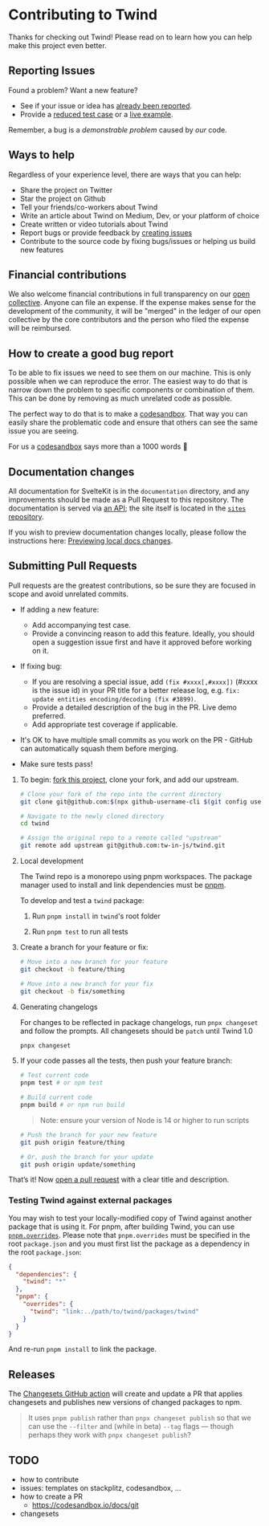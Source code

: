# Contributing to Twind

Thanks for checking out Twind! Please read on to learn how you can help make this project even better.

## Reporting Issues

Found a problem? Want a new feature?

- See if your issue or idea has [already been reported].
- Provide a [reduced test case] or a [live example].

Remember, a bug is a _demonstrable problem_ caused by _our_ code.

## Ways to help

Regardless of your experience level, there are ways that you can help:

- Share the project on Twitter
- Star the project on Github
- Tell your friends/co-workers about Twind
- Write an article about Twind on Medium, Dev, or your platform of choice
- Create written or video tutorials about Twind
- Report bugs or provide feedback by [creating issues](https://github.com/tw-in-js/twind)
- Contribute to the source code by fixing bugs/issues or helping us build new features

## Financial contributions

We also welcome financial contributions in full transparency on our [open collective](https://opencollective.com/twind).
Anyone can file an expense. If the expense makes sense for the development of the community, it will be "merged" in the ledger of our open collective by the core contributors and the person who filed the expense will be reimbursed.

## How to create a good bug report

To be able to fix issues we need to see them on our machine. This is only possible when we can reproduce the error. The easiest way to do that is narrow down the problem to specific components or combination of them. This can be done by removing as much unrelated code as possible.

The perfect way to do that is to make a [codesandbox]. That way you can easily share the problematic code and ensure that others can see the same issue you are seeing.

For us a [codesandbox] says more than a 1000 words :tada:

## Documentation changes

All documentation for SvelteKit is in the `documentation` directory, and any improvements should be made as a Pull Request to this repository. The documentation is served via [an API](https://github.com/sveltejs/api.svelte.dev); the site itself is located in the [`sites` repository](https://github.com/sveltejs/sites).

If you wish to preview documentation changes locally, please follow the instructions here: [Previewing local docs changes](https://github.com/sveltejs/sites/blob/master/sites/kit.svelte.dev/README.md#previewing-local-docs-changes).

## Submitting Pull Requests

Pull requests are the greatest contributions, so be sure they are focused in scope and avoid unrelated commits.

- If adding a new feature:

  - Add accompanying test case.
  - Provide a convincing reason to add this feature. Ideally, you should open a suggestion issue first and have it approved before working on it.

- If fixing bug:

  - If you are resolving a special issue, add `(fix #xxxx[,#xxxx])` (#xxxx is the issue id) in your PR title for a better release log, e.g. `fix: update entities encoding/decoding (fix #3899)`.
  - Provide a detailed description of the bug in the PR. Live demo preferred.
  - Add appropriate test coverage if applicable.

- It's OK to have multiple small commits as you work on the PR - GitHub can automatically squash them before merging.

- Make sure tests pass!

1. To begin: [fork this project], clone your fork, and add our upstream.

   ```sh
   # Clone your fork of the repo into the current directory
   git clone git@github.com:$(npx github-username-cli $(git config user.email))/twind.git

   # Navigate to the newly cloned directory
   cd twind

   # Assign the original repo to a remote called "upstream"
   git remote add upstream git@github.com:tw-in-js/twind.git
   ```

2. Local development

   The Twind repo is a monorepo using pnpm workspaces. The package manager used to install and link dependencies must be [pnpm](https://pnpm.io/).

   To develop and test a `twind` package:

   1. Run `pnpm install` in `twind`'s root folder

   2. Run `pnpm test` to run all tests

3. Create a branch for your feature or fix:

   ```sh
   # Move into a new branch for your feature
   git checkout -b feature/thing
   ```

   ```sh
   # Move into a new branch for your fix
   git checkout -b fix/something
   ```

4. Generating changelogs

   For changes to be reflected in package changelogs, run `pnpx changeset` and follow the prompts. All changesets should be `patch` until Twind 1.0

   ```sh
   pnpx changeset
   ```

5. If your code passes all the tests, then push your feature branch:

   ```sh
   # Test current code
   pnpm test # or npm test

   # Build current code
   pnpm build # or npm run build
   ```

   > Note: ensure your version of Node is 14 or higher to run scripts

   ```sh
   # Push the branch for your new feature
   git push origin feature/thing
   ```

   ```sh
   # Or, push the branch for your update
   git push origin update/something
   ```

That’s it! Now [open a pull request] with a clear title and description.

### Testing Twind against external packages

You may wish to test your locally-modified copy of Twind against another package that is using it. For pnpm, after building Twind, you can use [`pnpm.overrides`](https://pnpm.io/package_json#pnpmoverrides). Please note that `pnpm.overrides` must be specified in the root `package.json` and you must first list the package as a dependency in the root `package.json`:

```json
{
  "dependencies": {
    "twind": "*"
  },
  "pnpm": {
    "overrides": {
      "twind": "link:../path/to/twind/packages/twind"
    }
  }
}
```

And re-run `pnpm install` to link the package.

## Releases

The [Changesets GitHub action](https://github.com/changesets/action#with-publishing) will create and update a PR that applies changesets and publishes new versions of changed packages to npm.

> It uses `pnpm publish` rather than `pnpx changeset publish` so that we can use the `--filter` and (while in beta) `--tag` flags — though perhaps they work with `pnpx changeset publish`?

## TODO

- how to contribute
- issues: templates on stackplitz, codesandbox, ...
- how to create a PR
  - https://codesandbox.io/docs/git
- changesets

[already been reported]: https://github.com/tw-in-js/twind/issues
[fork this project]: https://github.com/tw-in-js/twind/fork
[live example]: https://codesandbox.io/s/twind-bug-report-template-yfxpx
[codesandbox]: https://codesandbox.io/s/twind-bug-report-template-yfxpx
[open a pull request]: https://help.github.com/articles/using-pull-requests/
[reduced test case]: https://css-tricks.com/reduced-test-cases/
